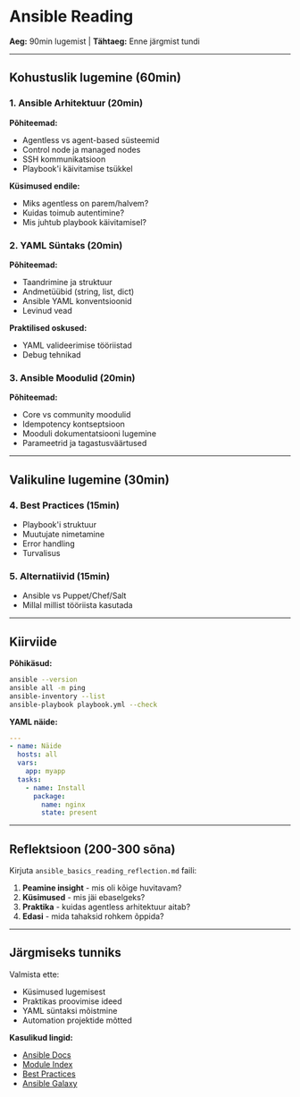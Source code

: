 # Ansible Reading

**Aeg:** 90min lugemist | **Tähtaeg:** Enne järgmist tundi

---

## Kohustuslik lugemine (60min)

### 1. Ansible Arhitektuur (20min)
**Põhiteemad:**
- Agentless vs agent-based süsteemid
- Control node ja managed nodes
- SSH kommunikatsioon
- Playbook'i käivitamise tsükkel

**Küsimused endile:**
- Miks agentless on parem/halvem?
- Kuidas toimub autentimine?
- Mis juhtub playbook käivitamisel?

### 2. YAML Süntaks (20min)
**Põhiteemad:**
- Taandrimine ja struktuur
- Andmetüübid (string, list, dict)
- Ansible YAML konventsioonid
- Levinud vead

**Praktilised oskused:**
- YAML valideerimise tööriistad
- Debug tehnikad

### 3. Ansible Moodulid (20min)
**Põhiteemad:**
- Core vs community moodulid
- Idempotency kontseptsioon
- Mooduli dokumentatsiooni lugemine
- Parameetrid ja tagastusväärtused

---

## Valikuline lugemine (30min)

### 4. Best Practices (15min)
- Playbook'i struktuur
- Muutujate nimetamine
- Error handling
- Turvalisus

### 5. Alternatiivid (15min)
- Ansible vs Puppet/Chef/Salt
- Millal millist tööriista kasutada

---

## Kiirviide

**Põhikäsud:**
```bash
ansible --version
ansible all -m ping
ansible-inventory --list
ansible-playbook playbook.yml --check
```

**YAML näide:**
```yaml
---
- name: Näide
  hosts: all
  vars:
    app: myapp
  tasks:
    - name: Install
      package:
        name: nginx
        state: present
```

---

## Reflektsioon (200-300 sõna)

Kirjuta `ansible_basics_reading_reflection.md` faili:

1. **Peamine insight** - mis oli kõige huvitavam?
2. **Küsimused** - mis jäi ebaselgeks?
3. **Praktika** - kuidas agentless arhitektuur aitab?
4. **Edasi** - mida tahaksid rohkem õppida?

---

## Järgmiseks tunniks

Valmista ette:
- Küsimused lugemisest
- Praktikas proovimise ideed
- YAML süntaksi mõistmine
- Automation projektide mõtted

**Kasulikud lingid:**
- [Ansible Docs](https://docs.ansible.com/)
- [Module Index](https://docs.ansible.com/ansible/latest/modules/)
- [Best Practices](https://docs.ansible.com/ansible/latest/user_guide/playbooks_best_practices.html)
- [Ansible Galaxy](https://galaxy.ansible.com/)
